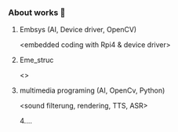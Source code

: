 ### About works 👋
1. Embsys (AI, Device driver, OpenCV)

   <embedded coding with Rpi4 & device driver>  
2. Eme_struc
 
   <>
3. multimedia programing (AI, OpenCv, Python)

   <sound filterung, rendering, TTS, ASR>  
   <OpenCV>

   4....  

<!--
**Konsla99/Konsla99** is a ✨ _special_ ✨ repository because its `README.md` (this file) appears on your GitHub profile.

Here are some ideas to get you started:

- 🔭 I’m currently working on ...
- 🌱 I’m currently learning ...
- 👯 I’m looking to collaborate on ...
- 🤔 I’m looking for help with ...
- 💬 Ask me about ...
- 📫 How to reach me: ...
- 😄 Pronouns: ...
- ⚡ Fun fact: ...
-->
